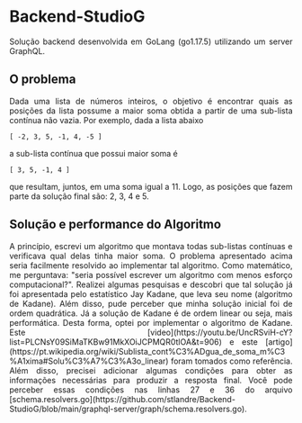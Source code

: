 # Backend-StudioG
<div align="justify">Solução backend desenvolvida em GoLang (go1.17.5) utilizando um server GraphQL.</div>

## O problema
<div align="justify">Dada uma lista de números inteiros, o objetivo é encontrar quais as posições da lista possume a maior soma obtida a partir de uma sub-lista contínua não vazia.
Por exemplo, dada a lista abaixo

```
[ -2, 3, 5, -1, 4, -5 ]
```

a sub-lista contínua que possui maior soma é

```
[ 3, 5, -1, 4 ]
```

que resultam, juntos, em uma soma igual a 11. Logo, as posições que fazem parte da solução final são: 2, 3, 4 e 5.</div>

## Solução e performance do Algoritmo
<div align="justify">A princípio, escrevi um algoritmo que montava todas sub-listas contínuas e verificava qual delas tinha maior soma. O problema apresentado acima seria facilmente resolvido ao implementar tal algoritmo. Como matemático, me perguntava: "seria possível escrever um algoritmo com menos esforço computacional?". Realizei algumas pesquisas e descobri que tal solução já foi apresentada pelo estatístico Jay Kadane, que leva seu nome (algoritmo de Kadane). Além disso, pude perceber que minha solução inicial foi de ordem quadrática. Já a solução de Kadane é de ordem linear ou seja, mais performática. Desta forma, optei por implementar o algoritmo de Kadane. Este [video](https://youtu.be/UncRSviH-cY?list=PLCNsY09SiMaTKBw91MkXOiJCPMQR0tlOA&t=906) e este [artigo](https://pt.wikipedia.org/wiki/Sublista_cont%C3%ADgua_de_soma_m%C3%A1xima#Solu%C3%A7%C3%A3o_linear) foram tomados como referência. Além disso, precisei adicionar algumas condições para obter as informações necessárias para produzir a resposta final. Você pode perceber essas condições nas linhas 27 e 36 do arquivo [schema.resolvers.go](https://github.com/stlandre/Backend-StudioG/blob/main/graphql-server/graph/schema.resolvers.go).
</div>